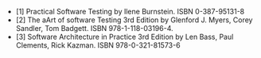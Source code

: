 - [1] Practical Software Testing by Ilene Burnstein. ISBN 0-387-95131-8
- [2] The aArt of software Testing 3rd Edition by Glenford J. Myers, Corey Sandler, Tom Badgett. ISBN 978-1-118-03196-4.
- [3] Software Architecture in Practice 3rd Edition by Len Bass, Paul Clements, Rick Kazman. ISBN 978-0-321-81573-6